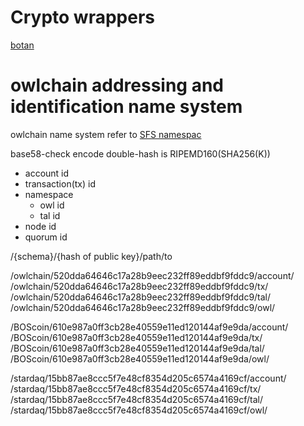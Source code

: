 # Crypto wrappers
[botan](https://botan.randombit.net/,https://github.com/etcimon/botan)

# owlchain addressing and identification name system

owlchain name system refer to [SFS namespac](https://web.archive.org/web/20080725193436/http://www.fs.net/sfswww/sfsfaq.html)

base58-check encode
double-hash is RIPEMD160(SHA256(K))

- account id
- transaction(tx) id
- namespace
    - owl id 
    - tal id
- node id
- quorum id

/{schema}/{hash of public key}/path/to

/owlchain/520dda64646c17a28b9eec232ff89eddbf9fddc9/account/
/owlchain/520dda64646c17a28b9eec232ff89eddbf9fddc9/tx/
/owlchain/520dda64646c17a28b9eec232ff89eddbf9fddc9/tal/
/owlchain/520dda64646c17a28b9eec232ff89eddbf9fddc9/owl/

/BOScoin/610e987a0ff3cb28e40559e11ed120144af9e9da/account/
/BOScoin/610e987a0ff3cb28e40559e11ed120144af9e9da/tx/
/BOScoin/610e987a0ff3cb28e40559e11ed120144af9e9da/tal/
/BOScoin/610e987a0ff3cb28e40559e11ed120144af9e9da/owl/

/stardaq/15bb87ae8ccc5f7e48cf8354d205c6574a4169cf/account/
/stardaq/15bb87ae8ccc5f7e48cf8354d205c6574a4169cf/tx/
/stardaq/15bb87ae8ccc5f7e48cf8354d205c6574a4169cf/tal/
/stardaq/15bb87ae8ccc5f7e48cf8354d205c6574a4169cf/owl/



